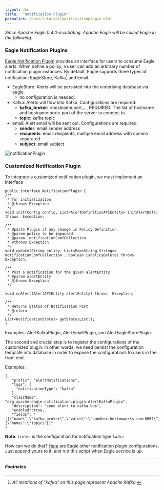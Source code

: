 ```yaml
---
layout: doc
title:  "Notification Plugin"
permalink: /docs/tutorial/notificationplugin.html
---
```


*Since Apache Eagle 0.4.0-incubating. Apache Eagle will be called Eagle in the following.*

### Eagle Notification Plugins

[Eagle Notification Plugin](https://cwiki.apache.org/confluence/display/EAG/Alert+notification+plugin) provides an interface for users to consume Eagle alerts. When define a policy, a user can add an arbitrary number of notification plugin instances. By default, Eagle supports three types of notification: EagleStore, Kafka[^KAFKA] and Email.

* EagleStore: Alerts will be persisted into the underlying database via eagle. 
	* no configuration is needed. 
* Kafka: Alerts will flow into Kafka. Configurations are required:
	* **kafka_broker**: <hostname:port,..., REQUIRED: The list of hostname and hostname:port> port of the server to connect to. 
	* **topic**: kafka topic 
* email: Alert email will be sent out. Configurations are required:
	* **sender**: email sender address
	* **recipients**: email recipients, multiple email address with comma separated
	* **subject**: email subject
	
![notificationPlugin](/images/notificationPlugin.png)
### Customized Notification Plugin

To integrate a customized notification plugin, we must implement an interface 

	public interface NotificationPlugin {
    /**
     * for initialization
     * @throws Exception
     */
    void init(Config config, List<AlertDefinitionAPIEntity> initAlertDefs) throws  Exception;

    /**
     * Update Plugin if any change in Policy Definition
     * @param policy to be impacted
     * @param  notificationConfCollection
     * @throws Exception
     */
    void update(String policy, List<Map<String,String>> notificationConfCollection , boolean isPolicyDelete) throws  Exception;

    /**
     * Post a notification for the given alertEntity
     * @param alertEntity
     * @throws Exception
     */

    void onAlert(AlertAPIEntity alertEntity) throws  Exception;

    /**
     * Returns Status of Notification Post
     * @return
     */
    List<NotificationStatus> getStatusList();
	}
Examples: AlertKafkaPlugin, AlertEmailPlugin, and AlertEagleStorePlugin.

The second and crucial step is to register the configurations of the customized plugin. In other words, we need persist the configuration template into database in order to expose the configurations to users in the front end. 

Examples:

    {
       "prefix": "alertNotifications",
       "tags": {
         "notificationType": "kafka"
       },
       "className": "org.apache.eagle.notification.plugin.AlertKafkaPlugin",
       "description": "send alert to kafka bus",
       "enabled":true,
       "fields": "[{\"name\":\"kafka_broker\",\"value\":\"sandbox.hortonworks.com:6667\"},{\"name\":\"topic\"}]"
    }

**Note**: `fields` is the configuration for notification type `kafka`

How can we do that? [Here](https://github.com/apache/eagle/blob/master/eagle-assembly/src/main/bin/eagle-topology-init.sh) are Eagle other notification plugin configurations. Just append yours to it, and run this script when Eagle service is up. 



---

#### *Footnotes*

[^KAFKA]:*All mentions of "kafka" on this page represent Apache Kafka.*
